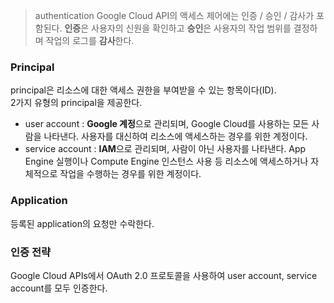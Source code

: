 > authentication
Google Cloud API의 액세스 제어에는 인증 / 승인 / 감사가 포함된다.
**인증**은 사용자의 신원을 확인하고 **승인**은 사용자의 작업 범위를 결정하며 작업의 로그를 **감사**한다.

### Principal
principal은 리소스에 대한 액세스 권한을 부여받을 수 있는 항목이다(ID).  
2가지 유형의 principal을 제공한다.
- user account : **Google 계정**으로 관리되며, Google Cloud를 사용하는 모든 사람을 나타낸다. 사용자를 대신하여 리소스에 액세스하는 경우를 위한 계정이다.
- service account : **IAM**으로 관리되며, 사람이 아닌 사용자를 나타낸다. App Engine 실행이나 Compute Engine 인스턴스 사용 등 리소스에 액세스하거나 자체적으로 작업을 수행하는 경우를 위한 계정이다. 

### Application
등록된 application의 요청만 수락한다. 

### 인증 전략
Google Cloud APIs에서 OAuth 2.0 프로토콜을 사용하여 user account, service account를 모두 인증한다. 
